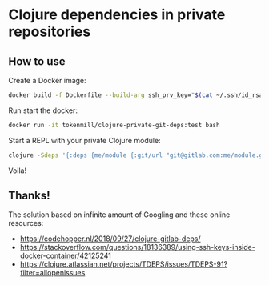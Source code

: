 # Clojure dependencies in private repositories

## How to use

Create a Docker image:
```bash
docker build -f Dockerfile --build-arg ssh_prv_key="$(cat ~/.ssh/id_rsa)" --build-arg ssh_pub_key="$(cat ~/.ssh/id_rsa.pub)" -t tokenmill/clojure-private-git-deps:test  .
```

Run start the docker:
```bash
docker run -it tokenmill/clojure-private-git-deps:test bash
```

Start a REPL with your private Clojure module: 
```bash
clojure -Sdeps '{:deps {me/module {:git/url "git@gitlab.com:me/module.git" :sha "2aa1c686760cff280b7b65b825a4321bdb8de53e"}}}'
```

Voila!

## Thanks!

The solution based on infinite amount of Googling and these online resources:
- https://codehopper.nl/2018/09/27/clojure-gitlab-deps/
- https://stackoverflow.com/questions/18136389/using-ssh-keys-inside-docker-container/42125241
- https://clojure.atlassian.net/projects/TDEPS/issues/TDEPS-91?filter=allopenissues
